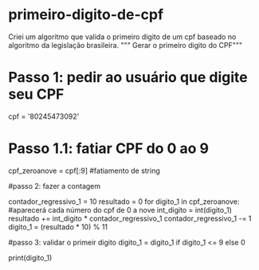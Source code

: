 # primeiro-digito-de-cpf
Criei um algoritmo que valida o primeiro digito de um cpf baseado no algoritmo da legislação brasileira.
""" Gerar o primeiro digito do CPF"""

# Passo 1: pedir ao usuário que digite seu CPF

cpf = '80245473092'

# Passo 1.1: fatiar CPF do 0 ao 9
cpf_zeroanove = cpf[:9] #fatiamento de string


#passo 2: fazer a contagem

contador_regressivo_1 = 10
resultado = 0
for digito_1 in cpf_zeroanove: #aparecerá cada número do cpf de 0 a nove
    int_digito = int(digito_1)
    resultado += int_digito * contador_regressivo_1 
    contador_regressivo_1 -= 1
    digito_1 = (resultado * 10) % 11

#passo 3: validar o primeir digito
digito_1 = digito_1 if digito_1 <= 9 else 0 

print(digito_1)
